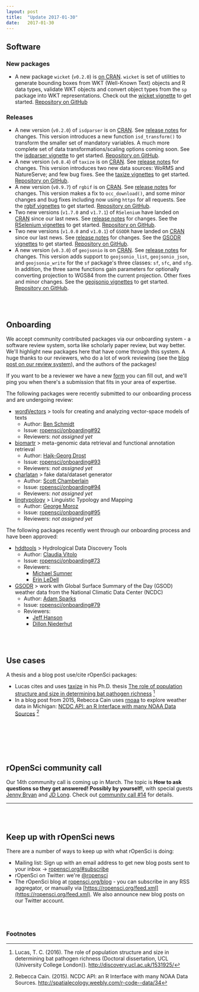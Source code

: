 ```yaml
---
layout: post
title:  "Update 2017-01-30"
date:   2017-01-30
---
```


## Software

### New packages

* A new package `wicket` (`v0.2.0`) is [on CRAN](https://cran.rstudio.com/web/packages/wicket). `wicket` is set of utilities to generate bounding boxes from WKT (Well-Known Text) objects and R data types, validate WKT objects and convert object types from the `sp` package into WKT representations. Check out the [wicket vignette](https://cran.rstudio.com/web/packages/wicket/vignettes/Introduction.html) to get started. [Repository on GitHub][wicket]

### Releases

* A new version (`v0.2.0`) of `isdparser` is on [CRAN](https://cran.rstudio.com/web/packages/isdparser). See [release notes](https://github.com/ropensci/isdparser/releases/tag/v0.2.0) for changes. This version introduces a new function `isd_transform()` to transform the smaller set of mandatory variables. A much more complete set of data transformations/scaling options coming soon. See the [isdparser vignette](https://cran.rstudio.com/web/packages/isdparser/vignettes/isdparser_vignette.html) to get started. [Repository on GitHub][isdparser].
* A new version (`v0.8.4`) of `taxize` is on [CRAN](https://cran.rstudio.com/web/packages/taxize). See [release notes](https://github.com/ropensci/taxize/releases/tag/v0.8.4) for changes. This version introduces two new data sources: WoRMS and NatureServe; and few bug fixes. See the [taxize vignettes](https://cran.rstudio.com/web/packages/taxize/) to get started. [Repository on GitHub][taxize].
* A new version (`v0.9.7`) of `rgbif` is on [CRAN](https://cran.rstudio.com/web/packages/rgbif). See [release notes](https://github.com/ropensci/rgbif/releases/tag/v0.9.7) for changes. This version makes a fix to `occ_download()`, and some minor changes and bug fixes including now using `https` for all requests. See the [rgbif vignettes](https://cran.rstudio.com/web/packages/rgbif/) to get started. [Repository on GitHub][rgbif].
* Two new versions (`v1.7.0` and `v1.7.1`) of `RSelenium` have landed on [CRAN](https://cran.rstudio.com/web/packages/RSelenium) since our last news. See [release notes](https://github.com/ropensci/RSelenium/releases/) for changes. See the [RSelenium vignettes](https://cran.rstudio.com/web/packages/RSelenium/) to get started. [Repository on GitHub][RSelenium].
* Two new versions (`v1.0.0` and `v1.0.1`) of `GSODR` have landed on [CRAN](https://cran.rstudio.com/web/packages/GSODR) since our last news. See [release notes](https://github.com/ropensci/GSODR/releases/) for changes. See the [GSODR vignettes](https://cran.rstudio.com/web/packages/GSODR/) to get started. [Repository on GitHub][GSODR].
* A new version (`v0.3.0`) of `geojsonio` is on [CRAN](https://cran.rstudio.com/web/packages/geojsonio). See [release notes](https://github.com/ropensci/geojsonio/releases/tag/v0.3.0) for changes. This version adds support to `geojsonio_list`, `geojsonio_json`, and `geojsonio_write` for the `sf` package's three classes: `sf`, `sfc`, and `sfg`. In addition, the three same functions gain parameters for optionally converting projection to WGS84 from the current projection. Other fixes and minor changes. See the [geojsonio vignettes](https://cran.rstudio.com/web/packages/geojsonio/) to get started. [Repository on GitHub][geojsonio].

<br><br>

## Onboarding

We accept community contributed packages via our onboarding system - a software review system, sorta like scholarly paper review, but way better. We'll highlight new packages here that have come through this system. A huge thanks to our reviewers, who do a lot of work reviewing (see the [blog post on our review system](https://ropensci.org/blog/2016/03/28/software-review)),
and the authors of the packages!

If you want to be a reviewer we have a new [form](https://ropensci.org/onboarding/) you can fill out, and we'll ping you when there's a submission that fits in your area of expertise.

The following packages were recently submitted to our onboarding process and are undergoing review:

* [wordVectors][] > tools for creating and analyzing vector-space models of texts
    * Author: [Ben Schmidt](https://github.com/bmschmidt)
    * Issue: [ropensci/onboarding#92](https://github.com/ropensci/onboarding/issues/92)
    * Reviewers: _not assigned yet_
* [biomartr][] > meta-genomic data retrieval and functional annotation retrieval
    * Author: [Hajk-Georg Drost](https://github.com/HajkD)
    * Issue: [ropensci/onboarding#93](https://github.com/ropensci/onboarding/issues/93)
    * Reviewers: _not assigned yet_
* [charlatan][] > fake data/dataset generator
    * Author: [Scott Chamberlain](https://github.com/sckott)
    * Issue: [ropensci/onboarding#94](https://github.com/ropensci/onboarding/issues/94)
    * Reviewers: _not assigned yet_
* [lingtypology][] > Linguistic Typology and Mapping
    * Author: [George Moroz](https://github.com/agricolamz)
    * Issue: [ropensci/onboarding#95](https://github.com/ropensci/onboarding/issues/95)
    * Reviewers: _not assigned yet_

The following packages recently went through our onboarding process and have been approved:

* [hddtools][] > Hydrological Data Discovery Tools
    * Author: [Claudia Vitolo](https://github.com/cvitolo)
    * Issue: [ropensci/onboarding#73](https://github.com/ropensci/onboarding/issues/73)
    * Reviewers:
        * [Michael Sumner](https://github.com/mdsumner)
        * [Erin LeDell](https://github.com/ledell)
* [GSODR][] > work with Global Surface Summary of the Day (GSOD) weather data from the National Climatic Data Center (NCDC)
    * Author: [Adam Sparks](https://github.com/adamhsparks)
    * Issue: [ropensci/onboarding#79](https://github.com/ropensci/onboarding/issues/79)
    * Reviewers:
        * [Jeff Hanson](https://github.com/jeffreyhanson)
        * [Dillon Niederhut](https://github.com/deniederhut)

<br><br>

## Use cases

A thesis and a blog post use/cite rOpenSci packages:

* Lucas cites and uses [taxize][] in his Ph.D. thesis [The role of population structure and size in determining bat pathogen richness](http://discovery.ucl.ac.uk/1531925/) [^1]
* In a blog post from 2015, Rebecca Cain uses [rnoaa][] to explore weather data in Michigan: [NCDC API: an R Interface with many NOAA Data Sources](http://spatialecology.weebly.com/r-code--data/34) [^2]

<br><br>

<br><br>

## rOpenSci community call

Our 14th community call is coming up in March. The topic is __How to ask questions so they get answered! Possibly by yourself!__, with special guests [Jenny Bryan](https://github.com/jennybc/) and [JD Long](https://twitter.com/cmastication). Check out [community call #14](https://github.com/ropensci/commcalls/issues/14) for details.

-----------------------------

<br><br>

## Keep up with rOpenSci news

There are a number of ways to keep up with what rOpenSci is doing:

* Mailing list: Sign up with an email address to get new blog posts sent to your inbox -> [ropensci.org/#subscribe](https://ropensci.org/#subscribe)
* rOpenSci on Twitter: we're [@ropensci](https://twitter.com/ropensci)
* The rOpenSci blog at [ropensci.org/blog](https://ropensci.org/blog) - you can subscribe in any RSS aggregator, or manually via [https://ropensci.org/feed.xml](https://ropensci.org/feed.xml). We also announce new blog posts on our Twitter account.

[wicket]: https://github.com/ropensci/wicket
[isdparser]: https://github.com/ropensci/isdparser
[taxize]: https://github.com/ropensci/taxize
[RSelenium]: https://github.com/ropensci/RSelenium
[rgbif]: https://github.com/ropensci/rgbif
[GSODR]: https://github.com/ropensci/GSODR
[geojsonio]: https://github.com/ropensci/geojsonio
[rnoaa]: https://github.com/ropensci/rnoaa
[hddtools]: https://github.com/ropensci/hddtools
[charlatan]: https://github.com/ropenscilabs/charlatan
[wordVectors]: https://github.com/bmschmidt/wordVectors/tree/dev
[biomartr]: https://github.com/HajkD/biomartr
[lingtypology]: https://github.com/agricolamz/lingtypology

<br><br>

### Footnotes

[^1]: Lucas, T. C. (2016). The role of population structure and size in determining bat pathogen richness (Doctoral dissertation, UCL (University College London)). <http://discovery.ucl.ac.uk/1531925/>
[^2]: Rebecca Cain. (2015). NCDC API: an R Interface with many NOAA Data Sources. <http://spatialecology.weebly.com/r-code--data/34>
